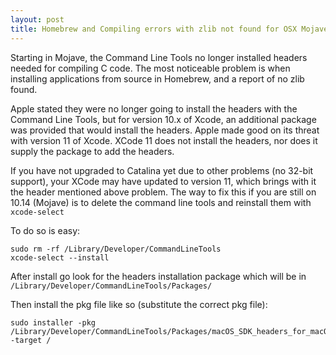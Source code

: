 ```yaml
---
layout: post
title: Homebrew and Compiling errors with zlib not found for OSX Mojave 10.14
---
```


Starting in Mojave, the Command Line Tools no longer installed headers needed for compiling C code. The most noticeable problem is when installing applications from source in Homebrew, and a report of no zlib found.

Apple stated they were no longer going to install the headers with the Command Line Tools, but for version 10.x of Xcode, an additional package was provided that would install the headers. Apple made good on its threat with version 11 of Xcode. XCode 11 does not install the headers, nor does it supply the package to add the headers.

If you have not upgraded to Catalina yet due to other problems (no 32-bit support), your XCode may have updated to version 11, which brings with it the header mentioned above problem. The way to fix this if you are still on 10.14 (Mojave) is to delete the command line tools and reinstall them with `xcode-select`

To do so is easy:
```
sudo rm -rf /Library/Developer/CommandLineTools
xcode-select --install
```
After install go look for the headers installation package which will be in `/Library/Developer/CommandLineTools/Packages/`

Then install the pkg file like so (substitute the correct pkg file):
```
sudo installer -pkg /Library/Developer/CommandLineTools/Packages/macOS_SDK_headers_for_macOS_10.14.pkg -target /
```